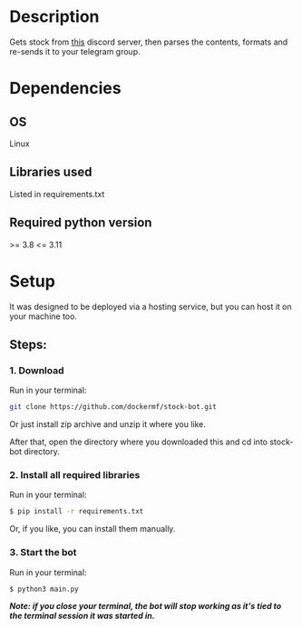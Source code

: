 # Description
Gets stock from [this](https://discord.gg/giftcard) discord server, then parses the contents, formats and re-sends it to your telegram group.
# Dependencies
## OS
Linux
## Libraries used
Listed in requirements.txt
## Required python version
\>= 3.8
<= 3.11
# Setup
It was designed to be deployed via a hosting service, but you can host it on your machine too.
## Steps:
### 1. Download
Run in your terminal:
```bash
git clone https://github.com/dockermf/stock-bot.git
```
Or just install zip archive and unzip it where you like.

After that, open the directory where you downloaded this and cd into stock-bot directory.
### 2. Install all required libraries
Run in your terminal:
```bash
$ pip install -r requirements.txt
```
Or, if you like, you can install them manually.
### 3. Start the bot
Run in your terminal:
```bash
$ python3 main.py
```
***Note: if you close your terminal, the bot will stop working as it's tied to the terminal session it was started in.***

